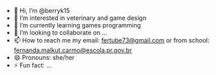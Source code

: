 - 👋 Hi, I’m @berryk15
- 👀 I’m interested in veterinary and game design
- 🌱 I’m currently learning games programming
- 💞️ I’m looking to collaborate on ...
- 📫 How to reach me my email: fertube73@gmail.com or from school: fernanda.malkut.carmo@escola.pr.gov.br
- 😄 Pronouns: she/her
- ⚡ Fun fact: ...

<!---
berryk15/berryk15 is a ✨ special ✨ repository because its `README.md` (this file) appears on your GitHub profile.
You can click the Preview link to take a look at your changes.
--->
